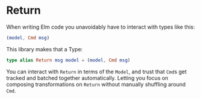 # Return

When writing Elm code you unavoidably have to interact with types like this:

```elm
(model, Cmd msg)
```

This library makes that a Type:

```elm
type alias Return msg model = (model, Cmd msg)
```

You can interact with `Return` in terms of the `Model`, and trust that `Cmd`s
get tracked and batched together automatically. Letting you focus on composing
transformations on `Return` without manually shuffling around `Cmd`. 
